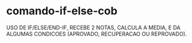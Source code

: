 # comando-if-else-cob

USO DE IF/ELSE/END-IF, RECEBE 2 NOTAS, CALCULA A MEDIA, E DA ALGUMAS CONDICOES (APROVADO, RECUPERACAO OU REPROVADO).
